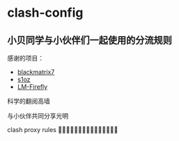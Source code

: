 # clash-config
## 小贝同学与小伙伴们一起使用的分流规则

感谢的项目：

- [blackmatrix7](https://github.com/blackmatrix7/ios_rule_script)
- [s1oz](https://github.com/s1oz/unraid)
- [LM-Firefly](https://github.com/LM-Firefly/Rules)


科学的翻阅高墙

与小伙伴共同分享光明



clash proxy rules
🤡🤡🤡🤡🤡🤡🤡🤡🤡🤡🤡🤡🤡🤡🤡

